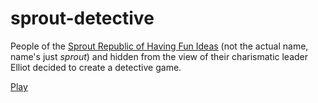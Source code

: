 # sprout-detective

People of the [Sprout Republic of Having Fun Ideas](https://discord.gg/NAUnQ5ya) (not the actual name, name's just _sprout_) and hidden from the view of their charismatic leader Elliot decided to create a detective game.

[Play](bipsi-cluedo.html)
